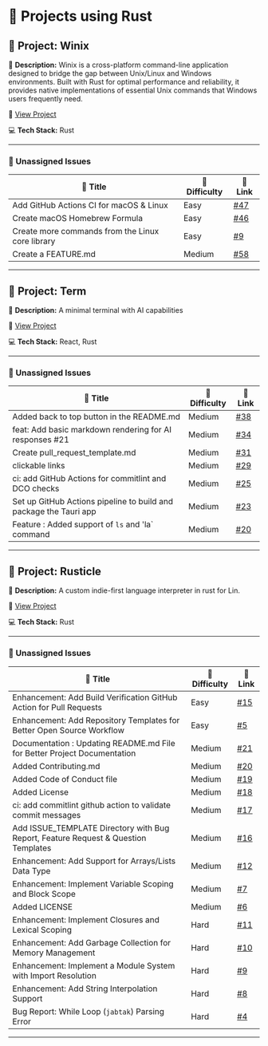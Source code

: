 # 🚀 Projects using Rust

## 📌 Project: Winix

📝 **Description:** Winix is a cross-platform command-line application designed to bridge the gap between Unix/Linux and Windows environments. Built with Rust for optimal performance and reliability, it provides native implementations of essential Unix commands that Windows users frequently need.

🔗 [View Project](https://github.com/0xsambit/winix)

💻 **Tech Stack:** Rust

---

### 🐛 Unassigned Issues

| 🔖 Title | 🎯 Difficulty | 🔗 Link |
|----------|----------------|---------|
| Add GitHub Actions CI for macOS & Linux | Easy | [#47](https://github.com/0xsambit/winix/issues/47) |
| Create macOS Homebrew Formula | Easy | [#46](https://github.com/0xsambit/winix/issues/46) |
| Create more commands from the Linux core library | Easy | [#9](https://github.com/0xsambit/winix/issues/9) |
| Create a FEATURE.md | Medium | [#58](https://github.com/0xsambit/winix/issues/58) |

---

## 📌 Project: Term

📝 **Description:** A minimal terminal with AI capabilities

🔗 [View Project](https://github.com/sapatevaibhav/term)

💻 **Tech Stack:** React, Rust

---

### 🐛 Unassigned Issues

| 🔖 Title | 🎯 Difficulty | 🔗 Link |
|----------|----------------|---------|
| Added back to top button in the README.md | Medium | [#38](https://github.com/VaibhavCodeClub/term/pull/38) |
| feat: Add basic markdown rendering for AI responses #21 | Medium | [#34](https://github.com/VaibhavCodeClub/term/pull/34) |
| Create pull_request_template.md | Medium | [#31](https://github.com/VaibhavCodeClub/term/pull/31) |
| clickable links | Medium | [#29](https://github.com/VaibhavCodeClub/term/issues/29) |
| ci: add GitHub Actions for commitlint and DCO checks | Medium | [#25](https://github.com/VaibhavCodeClub/term/pull/25) |
| Set up GitHub Actions pipeline to build and package the Tauri app | Medium | [#23](https://github.com/VaibhavCodeClub/term/issues/23) |
| Feature : Added support of `ls` and 'la` command | Medium | [#20](https://github.com/VaibhavCodeClub/term/pull/20) |

---

## 📌 Project: Rusticle

📝 **Description:** A custom indie-first language interpreter in rust for Lin.

🔗 [View Project](https://github.com/thedevyashsaini/rusticle)

💻 **Tech Stack:** Rust

---

### 🐛 Unassigned Issues

| 🔖 Title | 🎯 Difficulty | 🔗 Link |
|----------|----------------|---------|
| Enhancement: Add Build Verification GitHub Action for Pull Requests | Easy | [#15](https://github.com/thedevyashsaini/rusticle/issues/15) |
| Enhancement: Add Repository Templates for Better Open Source Workflow | Easy | [#5](https://github.com/thedevyashsaini/rusticle/issues/5) |
| Documentation : Updating README.md File for Better Project Documentation | Medium | [#21](https://github.com/thedevyashsaini/rusticle/issues/21) |
| Added Contributing.md | Medium | [#20](https://github.com/thedevyashsaini/rusticle/pull/20) |
| Added Code of Conduct file | Medium | [#19](https://github.com/thedevyashsaini/rusticle/pull/19) |
| Added License | Medium | [#18](https://github.com/thedevyashsaini/rusticle/pull/18) |
| ci: add commitlint github action to validate commit messages | Medium | [#17](https://github.com/thedevyashsaini/rusticle/pull/17) |
| Add ISSUE_TEMPLATE Directory with Bug Report, Feature Request & Question Templates | Medium | [#16](https://github.com/thedevyashsaini/rusticle/issues/16) |
| Enhancement: Add Support for Arrays/Lists Data Type | Medium | [#12](https://github.com/thedevyashsaini/rusticle/issues/12) |
| Enhancement: Implement Variable Scoping and Block Scope | Medium | [#7](https://github.com/thedevyashsaini/rusticle/issues/7) |
| Added LICENSE | Medium | [#6](https://github.com/thedevyashsaini/rusticle/pull/6) |
| Enhancement: Implement Closures and Lexical Scoping | Hard | [#11](https://github.com/thedevyashsaini/rusticle/issues/11) |
| Enhancement: Add Garbage Collection for Memory Management | Hard | [#10](https://github.com/thedevyashsaini/rusticle/issues/10) |
| Enhancement: Implement a Module System with Import Resolution | Hard | [#9](https://github.com/thedevyashsaini/rusticle/issues/9) |
| Enhancement: Add String Interpolation Support | Hard | [#8](https://github.com/thedevyashsaini/rusticle/issues/8) |
| Bug Report: While Loop (`jabtak`) Parsing Error | Hard | [#4](https://github.com/thedevyashsaini/rusticle/issues/4) |

---

